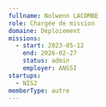 ```yaml
---
fullname: Nolwenn LACOMBE
role: Chargée de mission
domaine: Déploiement
missions:
  - start: 2023-05-12
    end: 2026-02-27
    status: admin
    employer: ANSSI
startups:
  - NIS2
memberType: autre
---
```


